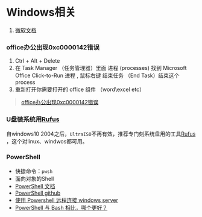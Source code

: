 # Windows相关
1. [微软文档](https://docs.microsoft.com/zh-cn/)

### office办公出现0xc0000142错误
1. Ctrl + Alt + Delete
2. 在 Task Manager （任务管理器）里面 进程 (processes) 找到 Microsoft Office Click-to-Run 进程 ,  鼠标右键 结束任务 （End Task）结束这个process
3. 重新打开你需要打开的 office 组件 （word\excel etc）

> [office办公出现0xc0000142错误](https://www.zhihu.com/question/279710877/answer/1005910118)

### U盘装系统用[Rufus](https://rufus.ie/zh_CN.html)
自windows10 2004之后，`UltraISO`不再有效，推荐专门刻系统盘用的工具[Rufus](https://rufus.ie/zh_CN.html) ，这个对linux、windwos都可用。

### PowerShell
- 快捷命令：`pwsh`
- 面向对象的Shell
- [PowerShell 文档](https://docs.microsoft.com/zh-cn/powershell/)
- [PowerShell github](https://github.com/powershell/powershell)
- [使用 Powershell 远程连接 windows server](https://www.cnblogs.com/weihanli/p/connect-remote-winserver-with-powershell.html)
- [PowerShell 与 Bash 相比，哪个更好？](https://www.zhihu.com/question/25147047)

